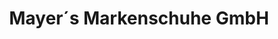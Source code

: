 ---
title: "Mayer´s Markenschuhe GmbH"
url: /koethen-anhalt/mayer-s-markenschuhe-gmbh/
shop: Schuhe
---